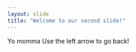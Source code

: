 ```yaml
---
layout: slide
title: "Welcome to our second slide!"
---
```

Yo momma
Use the left arrow to go back!
